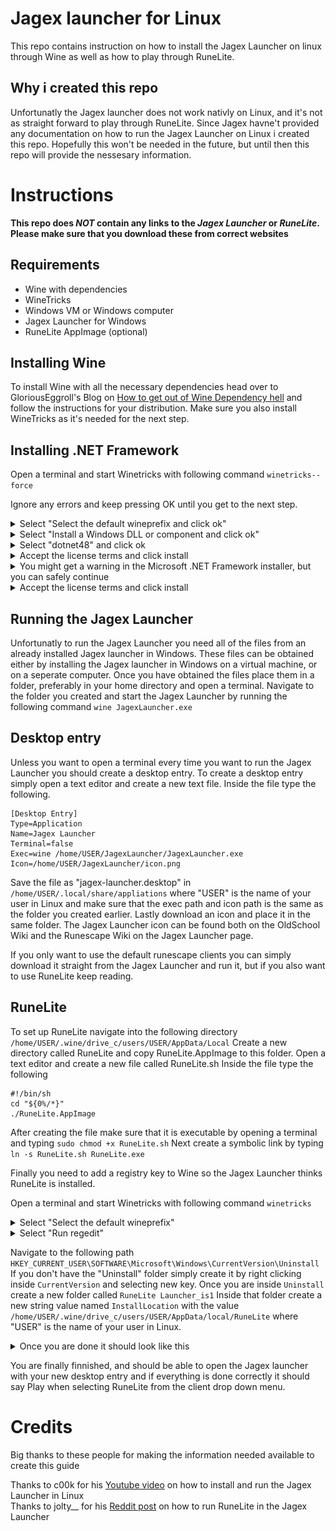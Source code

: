 # Jagex launcher for Linux

This repo contains instruction on how to install the Jagex Launcher on linux through Wine as well as how to play through RuneLite.

## Why i created this repo

Unfortunatly the Jagex launcher does not work nativly on Linux, and it's not as straight forward to play through RuneLite. Since Jagex havne't provided any documentation on how to run the Jagex Launcher on Linux i created this repo. Hopefully this won't be needed in the future, but until then this repo will provide the nessesary information.

# Instructions

**This repo does _NOT_ contain any links to the _Jagex Launcher_ or _RuneLite_. Please make sure that you download these from correct websites**

## Requirements
- Wine with dependencies
- WineTricks
- Windows VM or Windows computer
- Jagex Launcher for Windows
- RuneLite AppImage (optional)

## Installing Wine

To install Wine with all the necessary dependencies head over to GloriousEggroll's Blog on [How to get out of Wine Dependency hell](https://www.gloriouseggroll.tv/how-to-get-out-of-wine-dependency-hell) and follow the instructions for your distribution. Make sure you also install WineTricks as it's needed for the next step.

## Installing .NET Framework
Open a terminal and start Winetricks with following command `winetricks--force`

Ignore any errors and keep pressing OK until you get to the next step.

<details>
  <summary>Select "Select the default wineprefix and click ok"</summary>
<img src="/assets/images/wineprefix.png" width="75%">
</details>

<details>
  <summary>Select "Install a Windows DLL or component and click ok"</summary>
<img src="/assets/images/component.png" width="75%">
</details>

<details>
  <summary>Select "dotnet48" and click ok</summary>
<img src="/assets/images/dotnet48.png" width="75%">
</details>

<details>
  <summary>Accept the license terms and click install</summary>
<img src="/assets/images/dotnet4setup.png" width="60%">
</details>

<details>
  <summary>You might get a warning in the Microsoft .NET Framework installer, but you can safely continue</summary>
<img src="/assets/images/dotnetwarning.png" width="60%">
</details>

<details>
  <summary>Accept the license terms and click install</summary>
<img src="/assets/images/dotnet4.8setup.png" width="60%">
</details>

## Running the Jagex Launcher
Unfortunatly to run the Jagex Launcher you need all of the files from an already installed Jagex launcher in Windows. These files can be obtained either by installing the Jagex launcher in Windows on a virtual machine, or on a seperate computer. Once you have obtained the files place them in a folder, preferably in your home directory and open a terminal. Navigate to the folder you created and start the Jagex Launcher by running the following command `wine JagexLauncher.exe`

## Desktop entry
Unless you want to open a terminal every time you want to run the Jagex Launcher you should create a desktop entry. To create a desktop entry simply open a text editor and create a new text file. Inside the file type the following.
```
[Desktop Entry]
Type=Application
Name=Jagex Launcher
Terminal=false
Exec=wine /home/USER/JagexLauncher/JagexLauncher.exe
Icon=/home/USER/JagexLauncher/icon.png
```

Save the file as "jagex-launcher.desktop" in `/home/USER/.local/share/appliations` where "USER" is the name of your user in Linux and make sure that the exec path and icon path is the same as the folder you created earlier. Lastly download an icon and place it in the same folder. The Jagex Launcher icon can be found both on the OldSchool Wiki and the Runescape Wiki on the Jagex Launcher page.


If you only want to use the default runescape clients you can simply download it straight from the Jagex Launcher and run it, but if you also want to use RuneLite keep reading. 

## RuneLite

To set up RuneLite navigate into the following directory `/home/USER/.wine/drive_c/users/USER/AppData/Local` Create a new directory called RuneLite and copy RuneLite.AppImage to this folder. Open a text editor and create a new file called RuneLite.sh Inside the file type the following
```
#!/bin/sh
cd "${0%/*}"
./RuneLite.AppImage
```
After creating the file make sure that it is executable by opening a terminal and typing `sudo chmod +x RuneLite.sh` Next create a symbolic link by typing `ln -s RuneLite.sh RuneLite.exe`


Finally you need to add a registry key to Wine so the Jagex Launcher thinks RuneLite is installed.

Open a terminal and start Winetricks with following command `winetricks`
<details>
  <summary>Select "Select the default wineprefix"</summary>
<img src="/assets/images/wineprefix.png" width="75%">
</details>

<details>
  <summary>Select "Run regedit"</summary>
<img src="/assets/images/runregedit.png" width="75%">
</details>

Navigate to the following path `HKEY_CURRENT_USER\SOFTWARE\Microsoft\Windows\CurrentVersion\Uninstall` If you don't have the "Uninstall" folder simply create it by right clicking inside `CurrentVersion` and selecting new key. Once you are inside `Uninstall` create a new folder called `RuneLite Launcher_is1` Inside that folder create a new string value named `InstallLocation` with the value `/home/USER/.wine/drive_c/users/USER/AppData/local/RuneLite` where "USER" is the name of your user in Linux.

<details>
  <summary>Once you are done it should look like this</summary>
<img src="/assets/images/regedit.png" width="75%">
</details>

You are finally finnished, and should be able to open the Jagex launcher with your new desktop entry and if everything is done correctly it should say Play when selecting RuneLite from the client drop down menu.

# Credits

Big thanks to these people for making the information needed available to create this guide

Thanks to c00k for his [Youtube video](https://youtu.be/izLxF_Wwinw) on how to install and run the Jagex Launcher in Linux
<br>
Thanks to jolty__ for his [Reddit post](https://www.reddit.com/r/2007scape/comments/uo1ey1/native_linux_runelite_running_with_jagex_launcher) on how to run RuneLite in the Jagex Launcher

